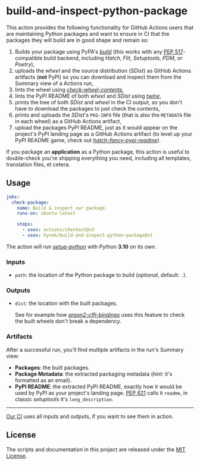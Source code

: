# build-and-inspect-python-package

This action provides the following functionality for GitHub Actions users that are maintaining Python packages and want to ensure in CI that the packages they will build are in good shape and remain so:

1. Builds your package using PyPA's [*build*](https://pypi.org/project/build/) (this works with any [PEP 517](https://peps.python.org/pep-0517/)-compatible build backend, including *Hatch*, *Flit*, *Setuptools*, *PDM*, or *Poetry*),
1. uploads the *wheel* and the source distribution (*SDist*) as GitHub Actions artifacts (**not** PyPI) so you can download and inspect them from the Summary view of a Actions run,
1. lints the wheel using [*check-wheel-contents*](https://pypi.org/project/check-wheel-contents/),
1. lints the PyPI README of both *wheel* and *SDist* using [*twine*](https://pypi.org/project/twine/),
1. prints the tree of both *SDist* and *wheel* in the CI output, so you don't have to download the packages to just check the contents,
1. prints and uploads the *SDist*'s `PKG-INFO` file (that is also the `METADATA` file in each wheel) as a GitHub Actions artifact,
1. upload the packages PyPI README, just as it would appear on the project's PyPI landing page as a GitHub Actions artifact (to level up your PyPI README game, check out [*hatch-fancy-pypi-readme*](https://github.com/hynek/hatch-fancy-pypi-readme)).

If you package an **application** as a Python package, this action is useful to double-check you're shipping everything you need, including all templates, translation files, et cetera.


## Usage

```yaml
jobs:
  check-package:
    name: Build & inspect our package.
    runs-on: ubuntu-latest

    steps:
      - uses: actions/checkout@v3
      - uses: hynek/build-and-inspect-python-package@v1
```

The action will run [*setup-python*](https://github.com/actions/setup-python) with Python **3.10** on its own.


### Inputs

- `path`: the location of the Python package to build (*optional*, default: `.`).


### Outputs

- `dist`: the location with the built packages.

  See for example how [*argon2-cffi-bindings*](https://github.com/hynek/argon2-cffi-bindings/blob/a9d295e577b271b1c7f6ca3929fe8b39ba8b689e/.github/workflows/ci.yml#L75-L85) uses this feature to check the built wheels don't break a dependency.


### Artifacts

After a successful run, you'll find multiple artifacts in the run's Summary view:

- **Packages**: the built packages.
- **Package Metadata**: the extracted packaging metadata (*hint*: it's formatted as an email).
- **PyPI README**: the extracted PyPI README, exactly how it would be used by PyPI as your project's landing page.
  [PEP 621](https://peps.python.org/pep-0621/) calls it `readme`, in classic *setuptools* it's `long_description`.

---

[Our CI](.github/workflows/ci.yml) uses all inputs and outputs, if you want to see them in action.

## License

The scripts and documentation in this project are released under the [MIT License](LICENSE).
